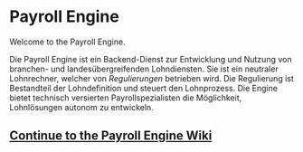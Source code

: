# Payroll Engine
Welcome to the Payroll Engine.

Die Payroll Engine ist ein Backend-Dienst zur Entwicklung und Nutzung von branchen- und landesübergreifenden Lohndiensten. Sie ist ein neutraler Lohnrechner, welcher von *Regulierungen* betrieben wird. Die Regulierung ist Bestandteil der Lohndefinition und steuert den Lohnprozess. Die Engine bietet technisch versierten Payrollspezialisten die Möglichkeit, Lohnlösungen autonom zu entwickeln.

## [Continue to the Payroll Engine Wiki](https://github.com/Payroll-Engine/PayrollEngine/wiki)
